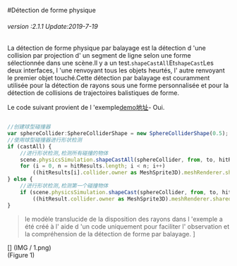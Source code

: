 #Détection de forme physique

###### *version :2.1.1   Update:2019-7-19*

La détection de forme physique par balayage est la détection d 'une collision par projection d' un segment de ligne selon une forme sélectionnée dans une scène.Il y a un test.`shapeCastAll`Et`shapeCast`Les deux interfaces, l 'une renvoyant tous les objets heurtés, l' autre renvoyant le premier objet touché.Cette détection par balayage est couramment utilisée pour la détection de rayons sous une forme personnalisée et pour la détection de collisions de trajectoires balistiques de forme.

Le code suivant provient de l 'exemple[demo地址](https://layaair.ldc.layabox.com/demo2/?language=ch&category=3d&group=Physics3D&name=PhysicsWorld_RayShapeCast)- Oui.


```typescript

//创建球型碰撞器
var sphereCollider:SphereColliderShape = new SphereColliderShape(0.5);
//使用球型碰撞器进行形状检测
if (castAll) {
    //进行形状检测,检测所有碰撞的物体
    scene.physicsSimulation.shapeCastAll(sphereCollider, from, to, hitResults);
    for (i = 0, n = hitResults.length; i < n; i++)
        ((hitResults[i].collider.owner as MeshSprite3D).meshRenderer.sharedMaterial as BlinnPhongMaterial).albedoColor = new Vector4(1.0, 0.0, 0.0, 1.0);
} else {
    //进行形状检测,检测第一个碰撞物体
    if (scene.physicsSimulation.shapeCast(sphereCollider, from, to, hitResult))
        ((hitResult.collider.owner as MeshSprite3D).meshRenderer.sharedMaterial as BlinnPhongMaterial).albedoColor = new Vector4(1.0, 0.0, 0.0, 1.0);
}
```


> le modèle translucide de la disposition des rayons dans l 'exemple a été créé à l' aide d 'un code uniquement pour faciliter l' observation et la compréhension de la détection de forme par balayage.
]

[] (IMG / 1.png) <br > (Figure 1)

